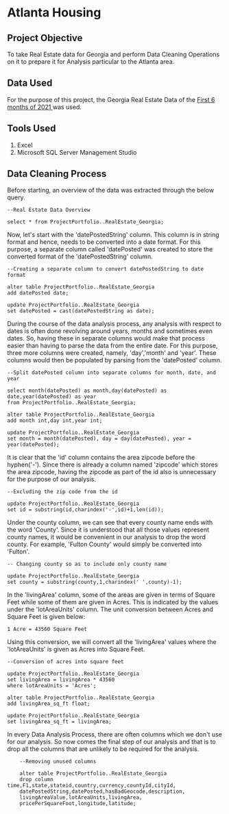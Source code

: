 # Atlanta Housing

## Project Objective

To take Real Estate data for Georgia and perform Data Cleaning Operations on it to prepare it for Analysis particular to the Atlanta area.

## Data Used

For the purpose of this project, the Georgia Real Estate Data of the <a href = "https://www.kaggle.com/datasets/yellowj4acket/real-estate-georgia"> First 6 months of 2021 </a> was used. 

## Tools Used

1. Excel
2. Microsoft SQL Server Management Studio

## Data Cleaning Process

Before starting, an overview of the data was extracted through the below query.

    --Real Estate Data Overview

    select * from ProjectPortfolio..RealEstate_Georgia;

Now, let's start with the 'datePostedString' column. This column is in string format and hence, needs to be converted into a date format. For this purpose, a separate column called 'datePosted' was created to store the converted format of the 'datePostedString' column.

    --Creating a separate column to convert datePostedString to date format

    alter table ProjectPortfolio..RealEstate_Georgia
    add datePosted date;

    update ProjectPortfolio..RealEstate_Georgia
    set datePosted = cast(datePostedString as date);
    
During the course of the data analysis process, any analysis with respect to dates is often done revolving around years, months and sometimes even dates. So, having these in separate columns would make that process easier than having to parse the data from the entire date. For this purpose, three more columns were created, namely, 'day','month' and 'year'. These columns would then be populated by parsing from the 'datePosted' column. 

    --Split datePosted column into separate columns for month, date, and year

    select month(datePosted) as month,day(datePosted) as date,year(datePosted) as year
    from ProjectPortfolio..RealEstate_Georgia;

    alter table ProjectPortfolio..RealEstate_Georgia
    add month int,day int,year int;

    update ProjectPortfolio..RealEstate_Georgia
    set month = month(datePosted), day = day(datePosted), year = year(datePosted);
    
It is clear that the 'id' column contains the area zipcode before the hyphen('-'). Since there is already a column named 'zipcode' which stores the area zipcode, having the zipcode as part of the id also is unnecessary for the purpose of our analysis.

    --Excluding the zip code from the id

    update ProjectPortfolio..RealEstate_Georgia
    set id = substring(id,charindex('-',id)+1,len(id));
    
Under the county column, we can see that every county name ends with the word 'County'. Since it is understood that all those values represent county names, it would be convenient in our analysis to drop the word county. For example, 'Fulton County' would simply be converted into 'Fulton'.

    -- Changing county so as to include only county name

    update ProjectPortfolio..RealEstate_Georgia
    set county = substring(county,1,charindex(' ',county)-1);

In the 'livingArea' column, some of the areas are given in terms of Square Feet while some of them are given in Acres. This is indicated by the values under the 'lotAreaUnits' column. The unit conversion between Acres and Square Feet is given below:

    1 Acre = 43560 Square Feet
    
Using this conversion, we will convert all the 'livingArea' values where the 'lotAreaUnits' is given as Acres into Square Feet.
  
    --Conversion of acres into square feet

    update ProjectPortfolio..RealEstate_Georgia
    set livingArea = livingArea * 43560
    where lotAreaUnits = 'Acres';

    alter table ProjectPortfolio..RealEstate_Georgia
    add livingArea_sq_ft float;

    update ProjectPortfolio..RealEstate_Georgia
    set livingArea_sq_ft = livingArea;

In every Data Analysis Process, there are often columns which we don't use for our analysis. So now comes the final step of our analysis and that is to drop all the columns that are unlikely to be required for the analysis.

        --Removing unused columns

        alter table ProjectPortfolio..RealEstate_Georgia
        drop column time,F1,state,stateid,country,currency,countyId,cityId,
        datePostedString,datePosted,hasBadGeocode,description,
        livingAreaValue,lotAreaUnits,livingArea,
        pricePerSquareFoot,longitude,latitude;
